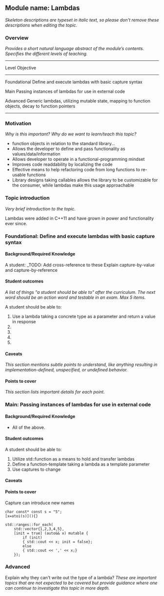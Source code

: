 ## Module name: Lambdas

_Skeleton descriptions are typeset in italic text,_
_so please don't remove these descriptions when editing the topic._

### Overview

_Provides a short natural language abstract of the module’s contents._
_Specifies the different levels of teaching._

------------------------------------------------------------------------
Level             Objective
----------------- ------------------------------------------------------
Foundational      Define and execute lambdas with basic capture syntax

Main              Passing instances of lambdas for use in external code

Advanced          Generic lambdas, utilizing mutable state, mapping 
                  to function objects, decay to function pointers

------------------------------------------------------------------------

### Motivation

_Why is this important?_
_Why do we want to learn/teach this topic?_

* function objects in relation to the standard library...
* Allows the developer to define and pass functionality as values/data/information
* Allows developer to operate in a functional-programming mindset
* Improves code readdability by localizing the code
* Effective means to help refactoring code from long functions to re-usable functions
* Library designs taking callables allows the library to be customizable for the consumer, while lambdas make this usage approachable

### Topic introduction

_Very brief introduction to the topic._

Lambdas were added in C++11 and have grown in power and functionality ever since.

### Foundational: Define and execute lambdas with basic capture syntax

#### Background/Required Knowledge

A student:
_TODO: Add cross-reference to these
Explain capture-by-value and capture-by-reference

#### Student outcomes

_A list of things "a student should be able to" after the curriculum._
_The next word should be an action word and testable in an exam._
_Max 5 items._

A student should be able to:

1. Use a lambda taking a concrete type as a parameter and return a value in response
2. 
3. 
4. 
5. 

#### Caveats

_This section mentions subtle points to understand, like anything resulting in
implementation-defined, unspecified, or undefined behavior._

#### Points to cover

_This section lists important details for each point._

### Main: Passing instances of lambdas for use in external code

#### Background/Required Knowledge

* All of the above.

#### Student outcomes

A student should be able to:

1. Utilize std::function as a means to hold and transfer lambdas
2. Define a function-template taking a lambda as a template parameter
3. Use captures to change

#### Caveats

#### Points to cover

Capture can introduce new names
```
char const* const s = "5";
[x=atoi(s)](){}
```

```
std::ranges::for_each(
	std::vector{1,2,3,4,5},
	[init = true] (auto&& x) mutable {
		if (init) 
		{ std::cout << x; init = false}; 
		else 
		{ std::cout << ',' << x;}
	});
```

### Advanced
Explain why they can't write out the type of a lambda?
_These are important topics that are not expected to be covered but provide
guidance where one can continue to investigate this topic in more depth._
